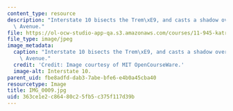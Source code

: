 ```yaml
---
content_type: resource
description: "Interstate 10 bisects the Trem\xE9, and casts a shadow over Claiborne\
  \ Avenue."
file: https://ol-ocw-studio-app-qa.s3.amazonaws.com/courses/11-945-katrina-practicum-spring-2006/363ce1e2c86480c25fb5c375f117d39b_IMG_0009.jpg
file_type: image/jpeg
image_metadata:
  caption: "Interstate 10 bisects the Trem\xE9, and casts a shadow over Claiborne\
    \ Avenue."
  credit: 'Credit: Image courtesy of MIT OpenCourseWare.'
  image-alt: Interstate 10.
parent_uid: fbe8adfd-dab3-7abe-bfe6-e4b0a45cba40
resourcetype: Image
title: IMG_0009.jpg
uid: 363ce1e2-c864-80c2-5fb5-c375f117d39b
---
```

